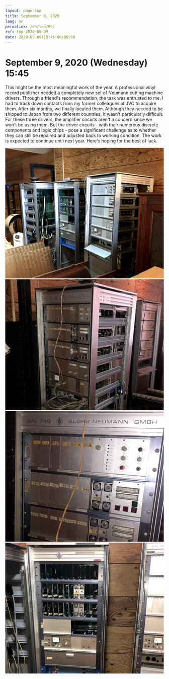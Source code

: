```yaml
---
layout: page-top
title: September 9, 2020
lang: en
permalink: /en/top/09/
ref: top-2020-09-09
date: 2020-09-09T15:45:00+09:00
---
```



# September 9, 2020 (Wednesday) 15:45

This might be the most meaningful work of the year.
A professional vinyl record publisher needed a completely new set of Neumann cutting machine drivers. Through a friend's recommendation, the task was entrusted to me. I had to track down contacts from my former colleagues at JVC to acquire them.
After six months, we finally located them. Although they needed to be shipped to Japan from two different countries, it wasn't particularly difficult.
For these three drivers, the amplifier circuits aren't a concern since we won't be using them. But the driver circuits - with their numerous discrete components and logic chips - pose a significant challenge as to whether they can still be repaired and adjusted back to working condition.
The work is expected to continue until next year. Here's hoping for the best of luck.

![1](/assets/top/2020-09-09/1.jpg)
![2](/assets/top/2020-09-09/2.jpg)
![3](/assets/top/2020-09-09/3.jpg)
![4](/assets/top/2020-09-09/4.jpg)
